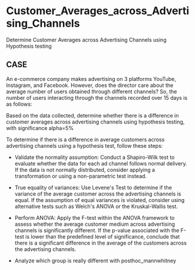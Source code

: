 # Customer_Averages_across_Advertising_Channels
Determine Customer Averages across Advertising Channels using Hypothesis testing

## CASE 
An e-commerce company makes advertising on 3 platforms YouTube, Instagram, and Facebook. However, does the director care about the average number of users obtained through different channels? So, the number of users interacting through the channels recorded over 15 days is as follows:

Based on the data collected, determine whether there is a difference in customer averages across advertising channels using hypothesis testing, with significance alpha=5%

To determine if there is a difference in average customers across advertising channels using a hypothesis test, follow these steps:

* Validate the normality assumption: Conduct a Shapiro-Wilk test to evaluate whether the data for each ad channel follows normal delivery. If the data is not normally distributed, consider applying a transformation or using a non-parametric test instead.

* True equality of variances: Use Levene's Test to determine if the variance of the average customer across the advertising channels is equal. If the assumption of equal variances is violated, consider using alternative tests such as Welch's ANOVA or the Kruskal-Wallis test.

* Perform ANOVA: Apply the F-test within the ANOVA framework to assess whether the average customer medium across advertising channels is significantly different. If the p-value associated with the F-test is lower than the predefined level of significance, conclude that there is a significant difference in the average of the customers across the advertising channels.

* Analyze which group is really different with posthoc_mannwhitney
